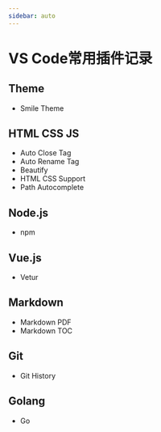 ```yaml
---
sidebar: auto
---
```

# VS Code常用插件记录

## Theme

- Smile Theme

## HTML CSS JS

- Auto Close Tag
- Auto Rename Tag
- Beautify
- HTML CSS Support
- Path Autocomplete

## Node.js

- npm

## Vue.js

- Vetur

## Markdown

- Markdown PDF
- Markdown TOC

## Git

- Git History

## Golang

- Go